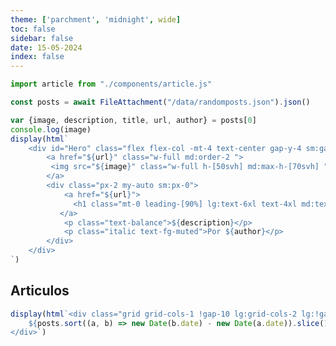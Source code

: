 ```yaml
---
theme: ['parchment', 'midnight', wide]
toc: false
sidebar: false
date: 15-05-2024
index: false
---
```


<style>
#observablehq-center > main {
    margin-left: auto;
    margin-right: auto;
}

#observablehq-center > main {
    width: 100%;
}

#observablehq-header > nav > a, #observablehq-footer {
    margin-left: 1rem;
}

#observablehq-header > nav > div, #observablehq-footer {
    margin-right: 1rem;
}

@media (min-width: 640px) {
    #observablehq-center > main {
        max-width: 640px;
    }
    #observablehq-header > nav > a, #observablehq-footer {
         margin-left: 0;
    }
    #observablehq-header > nav > div, #observablehq-footer {
        margin-right: 0;
    }
}
@media (min-width: 768px) {
    #observablehq-center > main {
        max-width: 768px;
    }
}
@media (min-width: 1024px) {
    #observablehq-center > main {
        max-width: 1024px;
    }
}
@media (min-width: 1280px) {
    #observablehq-center > main {
        max-width: 1280px;
    }
}
@media (min-width: 1536px) {
    #observablehq-center > main {
        max-width: 1536px;
    }
}

#observablehq-center {
    margin-top: 0px !important;
    margin-left: 0px !important;
    margin-right: 0px !important;
}


</style>


```js
import article from "./components/article.js"
```


```js
const posts = await FileAttachment("/data/randomposts.json").json()
```


```js
var {image, description, title, url, author} = posts[0]
console.log(image)
display(html`
    <div id="Hero" class="flex flex-col -mt-4 text-center gap-y-4 sm:gap-y-0 gap-x-12 md:flex-row md:text-left">
        <a href="${url}" class="w-full md:order-2 ">
         <img src="${image}" class="w-full h-[50svh] md:max-h-[70svh] " alt="">
        </a>
        <div class="px-2 my-auto sm:px-0">
            <a href="${url}">
              <h1 class="mt-0 leading-[90%] lg:text-6xl text-4xl md:text-5xl text-pretty text-fg-focus capitalize">${title}</h1>
           </a>
            <p class="text-balance">${description}</p>
            <p class="italic text-fg-muted">Por ${author}</p>
        </div>
    </div>
`)  
```



<h2 class="w-full pl-2">Articulos</h2>


```js
display(html`<div class="grid grid-cols-1 !gap-10 lg:grid-cols-2 lg:!gap-x-12 lg:!gap-y-16  auto-rows-min ">
    ${posts.sort((a, b) => new Date(b.date) - new Date(a.date)).slice(1, 7).map(post => article(post))}
</div>`)

```

